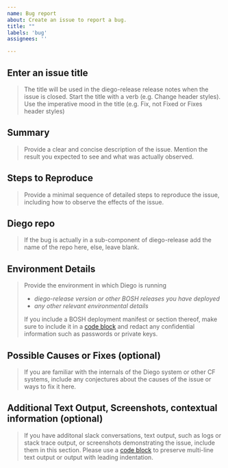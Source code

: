```yaml
---
name: Bug report
about: Create an issue to report a bug.
title: ""
labels: 'bug'
assignees: ''

---
```


## Enter an issue title 

> The title will be used in the diego-release release notes when the issue is closed.
> Start the title with a verb (e.g. Change header styles). 
> Use the imperative mood in the title (e.g. Fix, not Fixed or Fixes header styles)

## Summary

>Provide a clear and concise description of the issue. Mention the result you expected to see and what was actually observed.

## Steps to Reproduce

>Provide a minimal sequence of detailed steps to reproduce the issue, including how to observe the effects of the issue.

## Diego repo

>If the bug is actually in a sub-component of diego-release add the name of the repo here, else, leave blank.



## Environment Details 

>Provide the environment in which Diego is running 
>- *diego-release version or other BOSH releases you have deployed*
>- *any other relevant environmental details*
>
>If you include a BOSH deployment manifest or section thereof, make sure to include it in a [code block](https://help.github.com/articles/creating-and-highlighting-code-blocks/) and redact any confidential information such as passwords or private keys.

## Possible Causes or Fixes (optional)

>If you are familiar with the internals of the Diego system or other CF systems, include any conjectures about the causes of the issue or ways to fix it here.


## Additional Text Output, Screenshots, contextual information (optional)

>If you have additonal slack conversations, text output, such as logs or stack trace output, or screenshots demonstrating the issue, include them in this section. Please use a [code block](https://help.github.com/articles/creating-and-highlighting-code-blocks/) to preserve multi-line text output or output with leading indentation.
